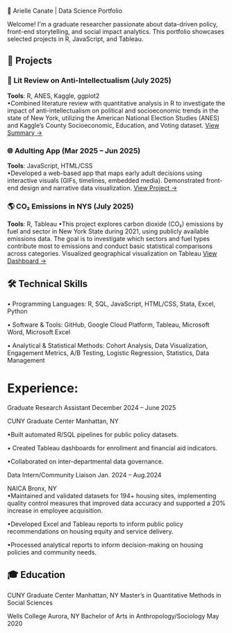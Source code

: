 🧠 Arielle Canate | Data Science Portfolio

Welcome! I'm a graduate researcher passionate about data-driven policy, front-end storytelling, and social impact analytics. This portfolio showcases selected projects in R, JavaScript, and Tableau.


## 📂 Projects

### 📘 Lit Review on Anti-Intellectualism (July 2025) 
**Tools**: R, ANES, Kaggle, ggplot2  
•Combined literature review with quantitative analysis in R to investigate the impact of anti-intellectualism on political and socioeconomic trends in the state of New York, utilizing the American National Election Studies (ANES) and Kaggle’s County Socioeconomic, Education, and Voting dataset. 
[View Summary →](https://github.com/acanate26/Literature-Review-of-Anti-Intellectualism-)


### 🌐 Adulting App (Mar 2025 – Jun 2025)                                                                                                   
**Tools**: JavaScript, HTML/CSS  
•Developed a web-based app that maps early adult decisions using interactive visuals (GIFs, timelines, embedded media). Demonstrated front-end design and narrative data visualization.
[View Project →](https://github.com/acanate26/Adulting-Is-Hard)

### 🌎 CO₂ Emissions in NYS (July 2025)                                                                                                         
**Tools**: R, Tableau 
•This project explores carbon dioxide (CO₂) emissions by fuel and sector in New York State during 2021, using publicly available emissions data. The goal is to investigate which sectors and fuel types contribute most to emissions and conduct basic statistical comparisons across categories. Visualized geographical visualization on Tableau [View Dashboard →](https://public.tableau.com/app/profile/arielle.canate/viz/CO2Emissions_17502956933870/Dashboard1)

## 🛠️ Technical Skills
•	Programming Languages: R, SQL, JavaScript, HTML/CSS, Stata, Excel, Python

•	Software & Tools: GitHub, Google Cloud Platform, Tableau, Microsoft Word, Microsoft Excel

•	Analytical & Statistical Methods: Cohort Analysis, Data Visualization, Engagement Metrics, A/B Testing, Logistic Regression, Statistics, Data Management 

# Experience:
Graduate Research Assistant	                                                                                                   December 2024 – June 2025

CUNY Graduate Center	                                                                                                                Manhattan, NY
   
•Built automated R/SQL pipelines for public policy datasets.

• Created Tableau dashboards for enrollment and financial aid indicators.  

•Collaborated on inter-departmental data governance.

Data Intern/Community Liaison                                                                                                              Jan. 2024 – Aug.2024

NAICA                                                                                                                                       Bronx, NY                                
•Maintained and validated datasets for 194+ housing sites, implementing quality control measures that improved data accuracy and supported a 20% increase in employee acquisition.

•Developed Excel and Tableau reports to inform public policy recommendations on housing equity and service delivery. 

•Processed analytical reports to inform decision-making on housing policies and community needs.

## 🎓 Education
CUNY Graduate Center			                                                                                                            Manhattan, NY
Master’s in Quantitative Methods in Social Sciences			                                                                                


Wells College			                                                                                                                      Aurora, NY
Bachelor of Arts in Anthropology/Sociology                                                                                                              May 2020
		                                               


